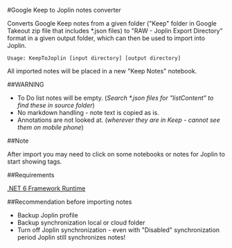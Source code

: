 #Google Keep to Joplin notes converter

Converts Google Keep notes from a given folder ("Keep" folder in Google Takeout zip file that includes *.json files) to "RAW - Joplin Export Directory" format in a given output folder, which can then be used to import into Joplin.

```
Usage: KeepToJoplin [input directory] [output directory]
```

All imported notes will be placed in a new "Keep Notes" notebook.

##WARNING
- To Do list notes will be empty. (*Search \*.json files for "listContent" to find these in source folder*)
- No markdown handling - note text is copied as is.
- Annotations are not looked at. (*wherever they are in Keep - cannot see them on mobile phone*)

##Note

After import you may need to click on some notebooks or notes for Joplin to start showing tags.

##Requirements

[.NET 6 Framework Runtime](https://dotnet.microsoft.com/en-us/download/dotnet/6.0/runtime)

##Recommendation before importing notes

- Backup Joplin profile
- Backup synchronization local or cloud folder 
- Turn off Joplin synchronization - even with "Disabled" synchronization period Joplin still synchronizes notes!
